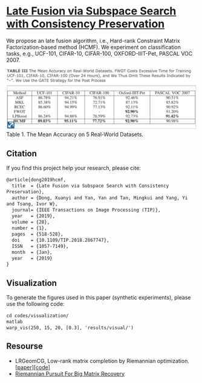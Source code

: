 # [Late Fusion via Subspace Search with Consistency Preservation](https://ieeexplore.ieee.org/document/8451915)

We propose an late fusion algorithm, i.e., Hard-rank Constraint Matrix Factorization-based method (HCMF). We experiment on classification tasks, e.g., UCF-101, CIFAR-10, CIFAR-100, OXFORD-IIIT-Pet, PASCAL VOC 2007.

<img src="support/Table-III.png" width="520">
Table 1. The Mean Accuracy on 5 Real-World Datasets.

## Citation
If you find this project help your research, please cite:
```
@article{dong2019hcmf,
  title  = {Late Fusion via Subspace Search with Consistency Preservation},
  author = {Dong, Xuanyi and Yan, Yan and Tan, Mingkui and Yang, Yi and Tsang, Ivor W},
  journal= {IEEE Transactions on Image Processing (TIP)},
  year   = {2019}, 
  volume = {28}, 
  number = {1}, 
  pages  = {518-528},
  doi    = {10.1109/TIP.2018.2867747}, 
  ISSN   = {1057-7149},
  month  = {Jan},
  year   = {2019}
}
```

## Visualization
To generate the figures used in this paper (synthetic experiments), please use the following code:
```
cd codes/visualization/
matlab
warp_vis(250, 15, 20, [0.3], 'results/visual/')
```


## Resourse
- LRGeomCG, Low-rank matrix completion by Riemannian optimization. [\[paper\]](http://www.unige.ch/math/vandereycken/bibtexbrowser.php?key=Vandereycken_2013&bib=my_pubs.bib)[\[code\]](http://www.unige.ch/math/vandereycken/software/RiemannianMatrixCompletion_31Jun2014.zip)
- [Riemannian Pursuit For Big Matrix Recovery](http://www.tanmingkui.com/uploads/2/9/6/5/29654919/rp_to_pub.rar)

